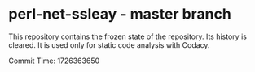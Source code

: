 # perl-net-ssleay - master branch

This repository contains the frozen state of the repository.
Its history is cleared. It is used only for static code
analysis with Codacy.

Commit Time: 1726363650